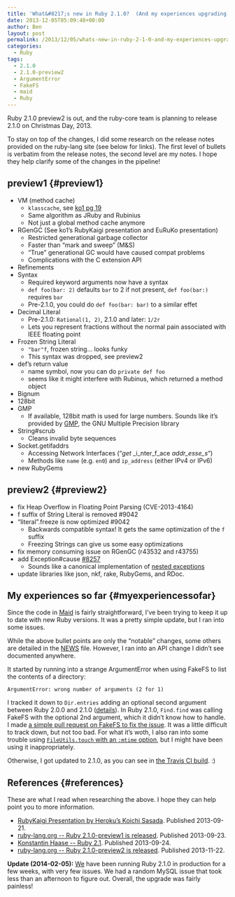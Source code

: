 ```yaml
---
title: 'What&#8217;s new in Ruby 2.1.0?  (And my experiences upgrading)'
date: 2013-12-05T05:09:48+00:00
author: Ben
layout: post
permalink: /2013/12/05/whats-new-in-ruby-2-1-0-and-my-experiences-upgrading/
categories:
  - Ruby
tags:
  - 2.1.0
  - 2.1.0-preview2
  - ArgumentError
  - FakeFS
  - maid
  - Ruby
---
```

Ruby 2.1.0 preview2 is out, and the ruby-core team is planning to release 2.1.0 on Christmas Day, 2013.

To stay on top of the changes, I did some research on the release notes provided on the ruby-lang site (see below for links). The first level of bullets is verbatim from the release notes, the second level are my notes. I hope they help clarify some of the changes in the pipeline!

## preview1 {#preview1}

  * VM (method cache) 
      * `klasscache`, see [ko1 pg 19](http://www.atdot.net/~ko1/activities/toruby05-ko1.pdf#19)
      * Same algorithm as JRuby and Rubinius
      * Not just a global method cache anymore
  * RGenGC (See ko1&#8217;s RubyKaigi presentation and EuRuKo presentation) 
      * Restricted generational garbage collector
      * Faster than &#8220;mark and sweep&#8221; (M&S)
      * &#8220;True&#8221; generational GC would have caused compat problems
      * Complications with the C extension API
  * Refinements
  * Syntax 
      * Required keyword arguments now have a syntax
      * `def foo(bar: 2)` defaults `bar` to 2 if not present, `def foo(bar:)` requires `bar`
      * Pre-2.1.0, you could do `def foo(bar: bar)` to a similar effet
  * Decimal Literal 
      * Pre-2.1.0: `Rational(1, 2)`, 2.1.0 and later: `1/2r`
      * Lets you represent fractions without the normal pain associated with IEEE floating point
  * Frozen String Literal 
      * `"bar"f`, frozen string... looks funky
      * This syntax was dropped, see preview2
  * def&#8217;s return value 
      * name symbol, now you can do `private def foo`
      * seems like it might interfere with Rubinus, which returned a method object
  * Bignum
  * 128bit
  * GMP 
      * If available, 128bit math is used for large numbers. Sounds like it&#8217;s provided by [GMP](https://gmplib.org/), the GNU Multiple Precision library
  * String#scrub 
      * Cleans invalid byte sequences
  * Socket.getifaddrs 
      * Accessing Network Interfaces (&#8220;_get_ _i_nter_f_ace _addr_esse_s_&#8220;)
      * Methods like `name` (e.g. `en0`) and `ip_address` (either IPv4 or IPv6)
  * new RubyGems

## preview2 {#preview2}

  * fix Heap Overflow in Floating Point Parsing (CVE-2013-4164)
  * f suffix of String Literal is removed #9042
  * &#8220;literal&#8221;.freeze is now optimized #9042 
      * Backwards compatible syntax! It gets the same optimization of the `f` suffix
      * Freezing Strings can give us some easy optimizations
  * fix memory consuming issue on RGenGC (r43532 and r43755)
  * add Exception#cause [#8257](https://bugs.ruby-lang.org/issues/8257) 
      * Sounds like a canonical implementation of [nested exceptions](http://c2.com/ppr/wiki/JavaIdioms/NestedException.html)
  * update libraries like json, nkf, rake, RubyGems, and RDoc.

## My experiences so far {#myexperiencessofar}

Since the code in [Maid](https://github.com/benjaminoakes/maid) is fairly straightforward, I&#8217;ve been trying to keep it up to date with new Ruby versions. It was a pretty simple update, but I ran into some issues.

While the above bullet points are only the &#8220;notable&#8221; changes, some others are detailed in the [NEWS](https://github.com/ruby/ruby/blob/trunk/NEWS) file. However, I ran into an API change I didn&#8217;t see documented anywhere.

It started by running into a strange ArgumentError when using FakeFS to list the contents of a directory:

```
ArgumentError: wrong number of arguments (2 for 1)
```

I tracked it down to `Dir.entries` adding an optional second argument between Ruby 2.0.0 and 2.1.0 ([details](http://ruby-doc.org/core-2.1.0/Dir.html)). In Ruby 2.1.0, `Find.find` was calling FakeFS with the optional 2nd argument, which it didn&#8217;t know how to handle. I made [a simple pull request on FakeFS to fix the issue](https://github.com/defunkt/fakefs/pull/209). It was a little difficult to track down, but not too bad. For what it&#8217;s woth, I also ran into some trouble using [`FileUtils.touch` with an `:mtime` option](https://github.com/benjaminoakes/maid/blob/d08b80814178122c9d379985d034103356363ef5/spec/lib/maid/tools_spec.rb#L582), but I might have been using it inappropriately.

Otherwise, I got updated to 2.1.0, as you can see in [the Travis CI build](https://travis-ci.org/benjaminoakes/maid/jobs/14963536). :)

## References {#references}

These are what I read when researching the above. I hope they can help point you to more information.

  * [RubyKaigi Presentation by Heroku&#8217;s Koichi Sasada](http://www.atdot.net/~ko1/activities/toruby05-ko1.pdf). Published 2013-09-21.
  * [ruby-lang.org -- Ruby 2.1.0-preview1 is released](https://www.ruby-lang.org/en/news/2013/09/23/ruby-2-1-0-preview1-is-released/). Published 2013-09-23.
  * [Konstantin Haase -- Ruby 2.1](http://rkh.im/ruby-2.1). Published 2013-09-24.
  * [ruby-lang.org -- Ruby 2.1.0-preview2 is released](https://www.ruby-lang.org/en/news/2013/11/22/ruby-2-1-0-preview2-is-released/). Published 2013-11-22.

**Update (2014-02-05):** [We](http://continuity.net/) have been running Ruby 2.1.0 in production for a few weeks, with very few issues. We had a random MySQL issue that took less than an afternoon to figure out. Overall, the upgrade was fairly painless!